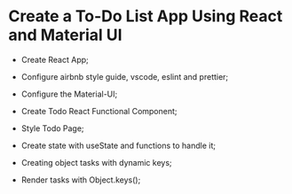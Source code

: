 # Create a To-Do List App Using React and Material UI

- Create React App;

- Configure airbnb style guide, vscode, eslint and prettier;

- Configure the Material-UI;

- Create Todo React Functional Component;

- Style Todo Page;

- Create state with useState and functions to handle it;

- Creating object tasks with dynamic keys;

- Render tasks with Object.keys();
